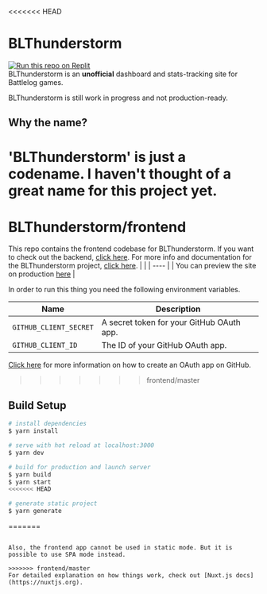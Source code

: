 <<<<<<< HEAD
# BLThunderstorm
[![Run this repo on Replit](https://replit.com/badge/github/Nefomemes/BLThunderstorm)](https://replit.com/github/Nefomemes/BLThunderstorm)
<br/>
BLThunderstorm is an **unofficial** dashboard and stats-tracking site for Battlelog games.

BLThunderstorm is still work in progress and not production-ready.

## Why the name?
'BLThunderstorm' is just a codename. I haven't thought of a great name for this project yet.
=======
# BLThunderstorm/frontend
This repo contains the frontend codebase for BLThunderstorm. If you want to check out the backend, [click here](https://gitlab.com/BLThunderstorm/backend). For more info and documentation for the BLThunderstorm project, [click here](https://gitlab.com/BLThunderstorm/about).
| |
| ---- |
| You can preview the site on production [here](https://blthunderstorm.vercel.app) |

In order to run this thing you need the following environment variables.

| Name                 | Description 
| -------------------- | ----------- |
| `GITHUB_CLIENT_SECRET` | A secret token for your GitHub OAuth app.             |
| `GITHUB_CLIENT_ID`    | The ID of your GitHub OAuth app. |

[Click here](https://docs.github.com/en/developers/apps/creating-an-oauth-app) for more information on how to create an OAuth app on GitHub.
>>>>>>> frontend/master

## Build Setup

```bash
# install dependencies
$ yarn install

# serve with hot reload at localhost:3000
$ yarn dev

# build for production and launch server
$ yarn build
$ yarn start
<<<<<<< HEAD

# generate static project
$ yarn generate
```

=======
```

Also, the frontend app cannot be used in static mode. But it is possible to use SPA mode instead.

>>>>>>> frontend/master
For detailed explanation on how things work, check out [Nuxt.js docs](https://nuxtjs.org).
